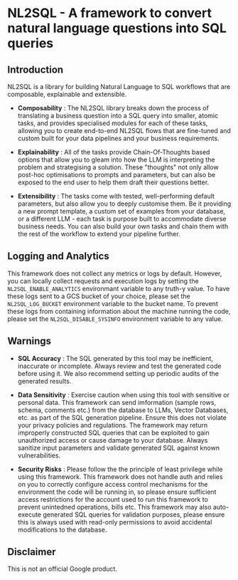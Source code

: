 # NL2SQL - A framework to convert natural language questions into SQL queries

## Introduction
NL2SQL is a library for building Natural Language to SQL workflows that are composable, explainable and extensible. 

- **Composability** : The NL2SQL library breaks down the process of translating a business question into a SQL query into smaller, atomic tasks, and provides specialised modules for each of these tasks, allowing you to create end-to-end NL2SQL flows that are fine-tuned and custom built for your data pipelines and your business requirements.

- **Explainability** : All of the tasks provide Chain-Of-Thoughts based options that allow you to gleam into how the LLM is interpreting the problem and strategising a solution. These "thoughts" not only allow post-hoc optimisations to prompts and parameters, but can also be exposed to the end user to help them draft their questions better.

- **Extensibility** : The tasks come with tested, well-performing default parameters, but also allow you to deeply customise them. Be it providing a new prompt template, a custom set of examples from your database, or a different LLM - each task is purpose built to accommodate diverse business needs. You can also build your own tasks and chain them with the rest of the workflow to extend your pipeline further.


## Logging and Analytics
This framework does not collect any metrics or logs by default. However, you can locally collect requests and execution logs by setting the `NL2SQL_ENABLE_ANALYTICS` environmant variable to any truth-y value. To have these logs sent to a GCS bucket of your choice, please set the `NL2SQL_LOG_BUCKET` environment variable to the bucket name. To prevent these logs from containing information about the machine running the code, please set the `NL2SQL_DISABLE_SYSINFO` environment variable to any value.

## Warnings
- **SQL Accuracy** : The SQL generated by this tool may be inefficient, inaccurate or incomplete. Always review and test the generated code before using it. We also recommend setting up periodic audits of the generated results.

- **Data Sensitivity** : Exercise caution when using this tool with sensitive or personal data. This framework can send imformation (sample rows, schema, comments etc.) from the database to LLMs, Vector Databases, etc. as part of the SQL generation pipeline. Ensure this does not violate your privacy policies and regulations. The framework may return improperly constructed SQL queries that can be exploited to gain unauthorized access or cause damage to your database. Always sanitize input parameters and validate generated SQL against known vulnerabilities.

- **Security Risks** : Please follow the the principle of least privilege while using this framework. This framework does not handle auth and relies on you to correctly configure access control mechanisms for the environment the code will be running in, so please ensure sufficient access restrictions for the account used to run this framework to prevent unintedned operations, bills etc. This framework may also auto-execute generated SQL queries for validation purposes, please ensure this is always used with read-only permissions to avoid accidental modifications to the database.

## Disclaimer
This is not an official Google product.
